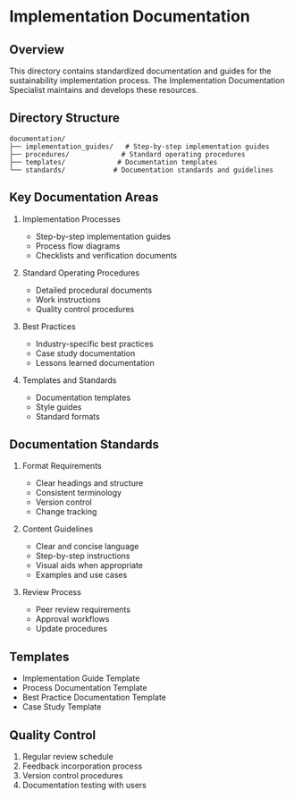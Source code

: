# Implementation Documentation

## Overview
This directory contains standardized documentation and guides for the sustainability implementation process. The Implementation Documentation Specialist maintains and develops these resources.

## Directory Structure
```
documentation/
├── implementation_guides/   # Step-by-step implementation guides
├── procedures/             # Standard operating procedures
├── templates/             # Documentation templates
└── standards/            # Documentation standards and guidelines
```

## Key Documentation Areas

1. Implementation Processes
   - Step-by-step implementation guides
   - Process flow diagrams
   - Checklists and verification documents

2. Standard Operating Procedures
   - Detailed procedural documents
   - Work instructions
   - Quality control procedures

3. Best Practices
   - Industry-specific best practices
   - Case study documentation
   - Lessons learned documentation

4. Templates and Standards
   - Documentation templates
   - Style guides
   - Standard formats

## Documentation Standards
1. Format Requirements
   - Clear headings and structure
   - Consistent terminology
   - Version control
   - Change tracking

2. Content Guidelines
   - Clear and concise language
   - Step-by-step instructions
   - Visual aids when appropriate
   - Examples and use cases

3. Review Process
   - Peer review requirements
   - Approval workflows
   - Update procedures

## Templates
- Implementation Guide Template
- Process Documentation Template
- Best Practice Documentation Template
- Case Study Template

## Quality Control
1. Regular review schedule
2. Feedback incorporation process
3. Version control procedures
4. Documentation testing with users 